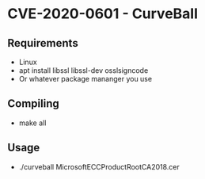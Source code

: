 # CVE-2020-0601 - CurveBall

## Requirements

 - Linux
 - apt install libssl libssl-dev osslsigncode
 - Or whatever package mananger you use

## Compiling

 - make all

## Usage

 - ./curveball MicrosoftECCProductRootCA2018.cer
